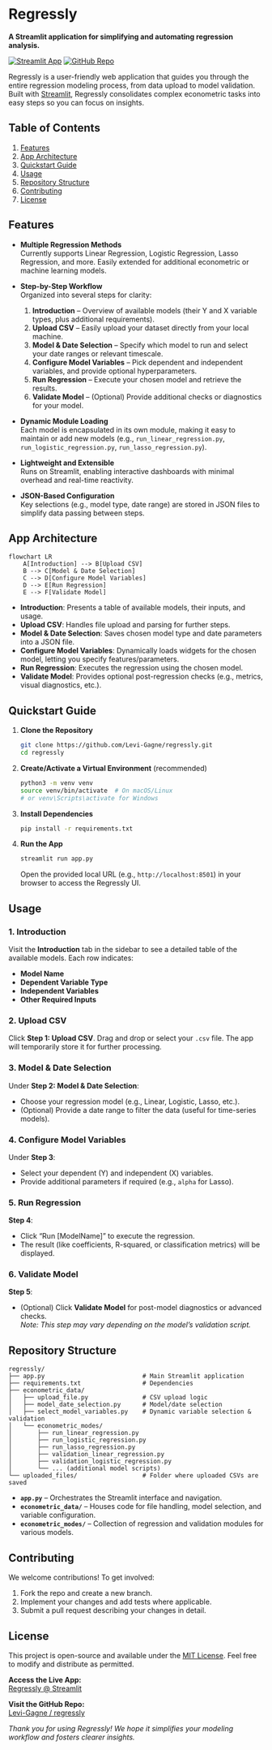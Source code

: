 
# Regressly

**A Streamlit application for simplifying and automating regression analysis.**

[![Streamlit App](https://img.shields.io/badge/Streamlit-Live_App-brightgreen)](https://regressly-lmg-services.streamlit.app)
[![GitHub Repo](https://img.shields.io/badge/GitHub-Repository-blue)](https://github.com/Levi-Gagne/regressly.git)

Regressly is a user-friendly web application that guides you through the entire regression modeling process, from data upload to model validation. Built with [Streamlit](https://streamlit.io/), Regressly consolidates complex econometric tasks into easy steps so you can focus on insights.

## Table of Contents

1. [Features](#features)  
2. [App Architecture](#app-architecture)  
3. [Quickstart Guide](#quickstart-guide)  
4. [Usage](#usage)  
5. [Repository Structure](#repository-structure)  
6. [Contributing](#contributing)  
7. [License](#license)  

## Features

- **Multiple Regression Methods**  
  Currently supports Linear Regression, Logistic Regression, Lasso Regression, and more. Easily extended for additional econometric or machine learning models.

- **Step-by-Step Workflow**  
  Organized into several steps for clarity:
  1. **Introduction** – Overview of available models (their Y and X variable types, plus additional requirements).  
  2. **Upload CSV** – Easily upload your dataset directly from your local machine.  
  3. **Model & Date Selection** – Specify which model to run and select your date ranges or relevant timescale.  
  4. **Configure Model Variables** – Pick dependent and independent variables, and provide optional hyperparameters.  
  5. **Run Regression** – Execute your chosen model and retrieve the results.  
  6. **Validate Model** – (Optional) Provide additional checks or diagnostics for your model.

- **Dynamic Module Loading**  
  Each model is encapsulated in its own module, making it easy to maintain or add new models (e.g., `run_linear_regression.py`, `run_logistic_regression.py`, `run_lasso_regression.py`).

- **Lightweight and Extensible**  
  Runs on Streamlit, enabling interactive dashboards with minimal overhead and real-time reactivity.

- **JSON-Based Configuration**  
  Key selections (e.g., model type, date range) are stored in JSON files to simplify data passing between steps.

## App Architecture

```mermaid
flowchart LR
    A[Introduction] --> B[Upload CSV]
    B --> C[Model & Date Selection]
    C --> D[Configure Model Variables]
    D --> E[Run Regression]
    E --> F[Validate Model]
```

- **Introduction**: Presents a table of available models, their inputs, and usage.  
- **Upload CSV**: Handles file upload and parsing for further steps.  
- **Model & Date Selection**: Saves chosen model type and date parameters into a JSON file.  
- **Configure Model Variables**: Dynamically loads widgets for the chosen model, letting you specify features/parameters.  
- **Run Regression**: Executes the regression using the chosen model.  
- **Validate Model**: Provides optional post-regression checks (e.g., metrics, visual diagnostics, etc.).

## Quickstart Guide

1. **Clone the Repository**  
   ```bash
   git clone https://github.com/Levi-Gagne/regressly.git
   cd regressly
   ```

2. **Create/Activate a Virtual Environment** (recommended)  
   ```bash
   python3 -m venv venv
   source venv/bin/activate  # On macOS/Linux
   # or venv\Scripts\activate for Windows
   ```

3. **Install Dependencies**  
   ```bash
   pip install -r requirements.txt
   ```

4. **Run the App**  
   ```bash
   streamlit run app.py
   ```
   Open the provided local URL (e.g., `http://localhost:8501`) in your browser to access the Regressly UI.

## Usage

### 1. Introduction
Visit the **Introduction** tab in the sidebar to see a detailed table of the available models. Each row indicates:
- **Model Name**  
- **Dependent Variable Type**  
- **Independent Variables**  
- **Other Required Inputs**

### 2. Upload CSV
Click **Step 1: Upload CSV**. Drag and drop or select your `.csv` file. The app will temporarily store it for further processing.

### 3. Model & Date Selection
Under **Step 2: Model & Date Selection**:
- Choose your regression model (e.g., Linear, Logistic, Lasso, etc.).
- (Optional) Provide a date range to filter the data (useful for time-series models).

### 4. Configure Model Variables
Under **Step 3**:
- Select your dependent (Y) and independent (X) variables.
- Provide additional parameters if required (e.g., `alpha` for Lasso).

### 5. Run Regression
**Step 4**:
- Click “Run [ModelName]” to execute the regression.
- The result (like coefficients, R-squared, or classification metrics) will be displayed.

### 6. Validate Model
**Step 5**:
- (Optional) Click **Validate Model** for post-model diagnostics or advanced checks.  
  *Note: This step may vary depending on the model’s validation script.*

## Repository Structure

```text
regressly/
├── app.py                           # Main Streamlit application
├── requirements.txt                 # Dependencies
├── econometric_data/
│   ├── upload_file.py               # CSV upload logic
│   ├── model_date_selection.py      # Model/date selection
│   ├── select_model_variables.py    # Dynamic variable selection & validation
│   └── econometric_modes/
│       ├── run_linear_regression.py
│       ├── run_logistic_regression.py
│       ├── run_lasso_regression.py
│       ├── validation_linear_regression.py
│       ├── validation_logistic_regression.py
│       └── ... (additional model scripts)
└── uploaded_files/                  # Folder where uploaded CSVs are saved
```

- **`app.py`** – Orchestrates the Streamlit interface and navigation.  
- **`econometric_data/`** – Houses code for file handling, model selection, and variable configuration.  
- **`econometric_modes/`** – Collection of regression and validation modules for various models.

## Contributing

We welcome contributions! To get involved:

1. Fork the repo and create a new branch.
2. Implement your changes and add tests where applicable.
3. Submit a pull request describing your changes in detail.

## License

This project is open-source and available under the [MIT License](LICENSE). Feel free to modify and distribute as permitted.

**Access the Live App:**  
[Regressly @ Streamlit](https://regressly-lmg-services.streamlit.app)

**Visit the GitHub Repo:**  
[Levi-Gagne / regressly](https://github.com/Levi-Gagne/regressly.git)

*Thank you for using Regressly! We hope it simplifies your modeling workflow and fosters clearer insights.*

